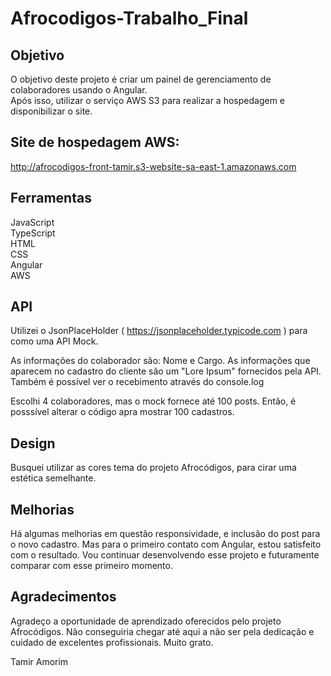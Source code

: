 # Afrocodigos-Trabalho_Final

## Objetivo

O objetivo deste projeto é criar um painel de gerenciamento de colaboradores usando o Angular.  
Após isso, utilizar o serviço AWS S3 para realizar a hospedagem e disponibilizar o site.

## Site de hospedagem AWS: 
http://afrocodigos-front-tamir.s3-website-sa-east-1.amazonaws.com

## Ferramentas
JavaScript  
TypeScript  
HTML  
CSS  
Angular  
AWS  

## API

Utilizei o JsonPlaceHolder ( https://jsonplaceholder.typicode.com ) para como uma API Mock.

As informações do colaborador são: Nome e Cargo. 
As informações que aparecem no cadastro do cliente são um "Lore Ipsum" fornecidos pela API. 
Também é possível ver o recebimento através do console.log

Escolhi 4 colaboradores, mas o mock fornece até 100 posts. Então, é posssível alterar o código apra mostrar 100 cadastros. 

## Design

Busquei utilizar as cores tema do projeto Afrocódigos, para cirar uma estética semelhante. 

## Melhorias

Há algumas melhorias em questão responsividade, e inclusão do post para o novo cadastro. 
Mas para o primeiro contato com Angular, estou satisfeito com o resultado. Vou continuar desenvolvendo esse projeto e futuramente comparar com esse primeiro momento. 

## Agradecimentos

Agradeço a oportunidade de aprendizado oferecidos pelo projeto Afrocódigos. Não conseguiria chegar até aqui a não ser pela dedicação e cuidado de excelentes profissionais. 
Muito grato. 

Tamir Amorim







